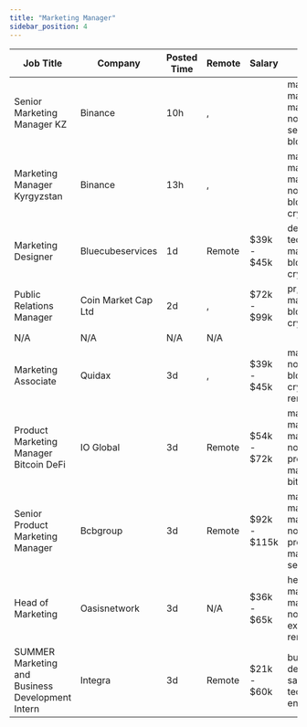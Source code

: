 ```yaml
---
title: "Marketing Manager"
sidebar_position: 4
---
```


| Job Title | Company | Posted Time | Remote | Salary | Tags | Apply Link |
|-----------|---------|-------------|--------|--------|------|------------|
| Senior Marketing Manager KZ | Binance | 10h | , |  | marketing manager, marketing, non tech, senior, blockchain | [Apply](https://web3.career/senior-marketing-manager-kz-binance/138217) |
| Marketing Manager Kyrgyzstan | Binance | 13h | , |  | marketing manager, marketing, non tech, blockchain, crypto | [Apply](https://web3.career/marketing-manager-kyrgyzstan-binance/138212) |
| Marketing Designer | Bluecubeservices | 1d | Remote | $39k - $45k | design, non tech, marketing, blockchain, crypto | [Apply](https://web3.career/marketing-designer-bluecubeservices/138139) |
| Public Relations Manager | Coin Market Cap Ltd | 2d | , | $72k - $99k | pr, non tech, marketing, blockchain, crypto | [Apply](https://web3.career/public-relations-manager-coinmarketcap/138115) |
| N/A | N/A | N/A | N/A |  |  | [Apply](https://web3.career/metana) |
| Marketing Associate | Quidax | 3d | , | $39k - $45k | marketing, non tech, blockchain, crypto, remote | [Apply](https://web3.career/marketing-associate-quidaxcareers/138059) |
| Product Marketing Manager Bitcoin DeFi | IO Global | 3d | Remote | $54k - $72k | marketing manager, marketing, non tech, product marketing, bitcoin | [Apply](https://web3.career/product-marketing-manager-bitcoin-defi-ioglobal/138033) |
| Senior Product Marketing Manager | Bcbgroup | 3d | Remote | $92k - $115k | marketing manager, marketing, non tech, product marketing, senior | [Apply](https://web3.career/senior-product-marketing-manager-bcbgroup/135328) |
| Head of Marketing | Oasisnetwork | 3d | N/A | $36k - $65k | head of marketing, marketing, non tech, executive, remote | [Apply](https://web3.career/head-of-marketing-oasisnetwork/73767) |
| SUMMER Marketing and Business Development Intern | Integra | 3d | Remote | $21k - $60k | business development, sales, non tech, intern, entry level | [Apply](https://web3.career/summer-marketing-and-business-development-intern-integra/95750) |
